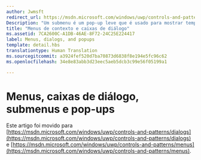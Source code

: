 ```yaml
---
author: Jwmsft
redirect_url: https://msdn.microsoft.com/windows/uwp/controls-and-patterns/dialogs
Description: "Um submenu é um pop-up leve que é usado para mostrar temporariamente a interface do usuário relacionada ao que o usuário está fazendo no momento."
title: "Menus de contexto e caixas de diálogo"
ms.assetid: 7CA2600C-A1DB-46AE-8F72-24C25E224417
label: Menus, dialogs, and popups
template: detail.hbs
translationtype: Human Translation
ms.sourcegitcommit: a3924fef520d7ba70873d6838f8e194e5fc96c62
ms.openlocfilehash: 34e8e83abb3d23eec5aeb5dcb3c99e56f05199a1

---
```

# <a name="menus-dialogs-flyouts-and-popups"></a>Menus, caixas de diálogo, submenus e pop-ups

Este artigo foi movido para [https://msdn.microsoft.com/windows/uwp/controls-and-patterns/dialogs](https://msdn.microsoft.com/windows/uwp/controls-and-patterns/dialogs) e [https://msdn.microsoft.com/windows/uwp/controls-and-patterns/menus](https://msdn.microsoft.com/windows/uwp/controls-and-patterns/menus).


<!--HONumber=Dec16_HO2-->


